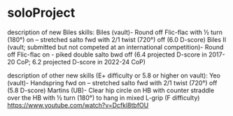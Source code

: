 # soloProject

description of new Biles skills:
Biles (vault)- Round off Flic-flac with ½ turn (180°) on – stretched salto fwd with 2/1 twist (720°) off (6.0 D-score)
Biles II (vault; submitted but not competed at an international competition)- Round off Flic-flac on - piked double salto bwd off (6.4 projected D-score in 2017-20 CoP; 6.2 projected D-score in 2022-24 CoP) 

description of other new skills (E+ difficulty or 5.8 or higher on vault):
Yeo (vault)- Handspring fwd on – stretched salto fwd with 2/1 twist (720°) off (5.8 D-score)
Martins (UB)- Clear hip circle on HB with counter straddle over the HB with ½ turn (180°) to hang in mixed L-grip (F difficulty) https://www.youtube.com/watch?v=Dcfkl8tbfOU 
